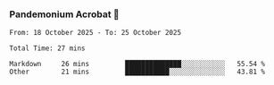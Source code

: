 ### Pandemonium Acrobat 🤸

<!--START_SECTION:waka-->

```all_time
From: 18 October 2025 - To: 25 October 2025

Total Time: 27 mins

Markdown     26 mins         ██████████████░░░░░░░░░░░   55.54 %
Other        21 mins         ███████████░░░░░░░░░░░░░░   43.81 %
```

<!--END_SECTION:waka-->
